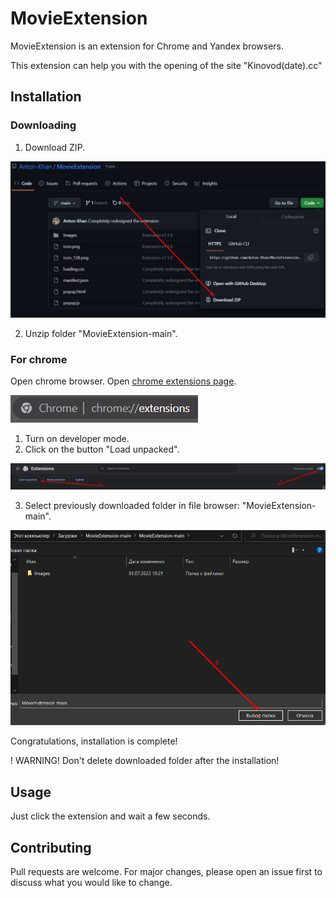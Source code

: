 # MovieExtension

MovieExtension is an extension for Chrome and Yandex browsers.

This extension can help you with the opening of the site "Kinovod(date).cc"

## Installation

### Downloading

1) Download ZIP.

![alt text](https://github.com/Anton-Khan/MovieExtensionImages/blob/main/Extension_d1.png)

2) Unzip folder "MovieExtension-main".

### For chrome 
Open chrome browser. Open [chrome extensions page](chrome://extensions/).

![alt text](https://github.com/Anton-Khan/MovieExtensionImages/blob/main/Extension1.png)


1) Turn on developer mode.
2) Сlick on the button "Load unpacked".

![alt text](https://github.com/Anton-Khan/MovieExtensionImages/blob/main/Extension2.png)



3) Select previously downloaded folder in file browser: "MovieExtension-main".

![alt text](https://github.com/Anton-Khan/MovieExtensionImages/blob/main/Extension3.png)


Сongratulations, installation is complete!

! WARNING! Don't delete downloaded folder after the installation! 


## Usage

Just click the extension and wait a few seconds.   

## Contributing

Pull requests are welcome. For major changes, please open an issue first
to discuss what you would like to change.
